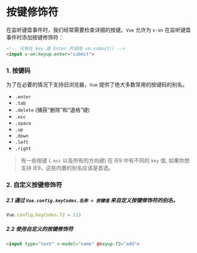 # 按键修饰符

在监听键盘事件时，我们经常需要检查详细的按键。`Vue` 允许为 `v-on` 在监听键盘事件时添加按键修饰符：

```html
<!-- 只有在 key 是 Enter 时调用 vm.submit() -->
<input v-on:keyup.enter="submit">
```

### 1. 按键码

为了在必要的情况下支持旧浏览器，`Vue` 提供了绝大多数常用的按键码的别名。

- `.enter`
- `.tab`
- `.delete` (捕获“删除”和“退格”键)
- `.esc`
- `.space`
- `.up`
- `.down`
- `.left`
- `.right`

> 有一些按键 (`.esc` 以及所有的方向键) 在 IE9 中有不同的 `key` 值, 如果你想支持 IE9，这些内置的别名应该是首选。



### 2. 自定义按键修饰符

##### 2.1  通过 `Vue.config.keyCodes.名称 = 按键值` 来自定义按键修饰符的别名。

```javascript
Vue.config.keyCodes.f2 = 113
```

##### 2.2  使用自定义的按键修饰符

```html
<input type="text" v-model="name" @keyup.f2="add">
```

